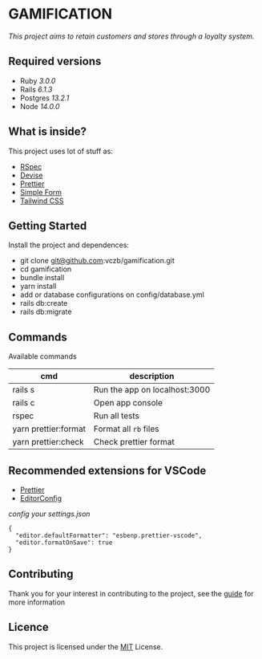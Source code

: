 # GAMIFICATION

_This project aims to retain customers and stores through a loyalty system._

## Required versions

- Ruby _3.0.0_
- Rails _6.1.3_
- Postgres _13.2.1_
- Node _14.0.0_

## What is inside?

This project uses lot of stuff as:

- [RSpec](https://github.com/rspec/rspec-rails)
- [Devise](https://github.com/heartcombo/devise)
- [Prettier](https://github.com/prettier/plugin-ruby)
- [Simple Form](https://github.com/heartcombo/simple_form)
- [Tailwind CSS](https://tailwindcss.com/)

## Getting Started

Install the project and dependences:

- git clone git@github.com:vczb/gamification.git
- cd gamification
- bundle install
- yarn install
- add or database configurations on config/database.yml
- rails db:create
- rails db:migrate

## Commands

Available commands

| cmd                  | description                   |
| -------------------- | ----------------------------- |
| rails s              | Run the app on localhost:3000 |
| rails c              | Open app console              |
| rspec                | Run all tests                 |
| yarn prettier:format | Format all `rb` files         |
| yarn prettier:check  | Check prettier format         |

## Recommended extensions for VSCode

- [Prettier](https://marketplace.visualstudio.com/items?itemName=esbenp.prettier-vscode)
- [EditorConfig](https://marketplace.visualstudio.com/items?itemName=EditorConfig.EditorConfig)

_config your settings.json_

```
{
  "editor.defaultFormatter": "esbenp.prettier-vscode",
  "editor.formatOnSave": true
}
```

## Contributing

Thank you for your interest in contributing to the project, see the [guide](./CONTRIBUTING.md) for more information

## Licence

This project is licensed under the [MIT](./LICENSE) License.
